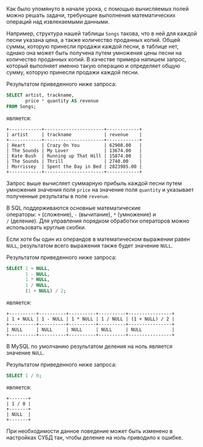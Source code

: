 

Как было упомянуто в начале урока, с помощью вычисляемых полей можно решать задачи, требующие выполнения математических операций над извлекаемыми данными. 

Например, структура нашей таблицы `Songs` такова, что в ней для каждой песни указана цена, а также количество проданных копий. Общей суммы, которую принесли продажи каждой песни, в таблице нет, однако она может быть получена путем умножения цены песни на количество проданных копий. В качестве примера напишем запрос, который выполняет именно такую операцию и определяет общую сумму, которую принесли продажи каждой песни.

Результатом приведенного ниже запроса:

```sql
SELECT artist, trackname,
       price * quantity AS revenue
FROM Songs;
```

является:

```no-highlight
+------------+----------------------+------------+
| artist     | trackname            | revenue    |
+------------+----------------------+------------+
| Heart      | Crazy On You         | 62908.00   |
| The Sounds | My Lover             | 13674.00   |
| Kate Bush  | Running up That Hill | 15874.00   |
| The Sounds | Thrill               | 2740.00    |
| Morrissey  | Spent the Day in Bed | 2823985.00 |
+------------+----------------------+------------+
```

Запрос выше вычисляет суммарную прибыль каждой песни путем умножения значения поля `price` на значение поля `quantity` и указывает полученные результаты в поле `revenue`.

В SQL поддерживаются основные математические операторы: `+` (сложение), `-` (вычитание), `*` (умножение) и `/` (деление). Для управления порядком обработки операторов можно использовать круглые скобки.


Если хотя бы один из операндов в математическом выражении равен `NULL`, результатом всего выражения также будет значение `NULL`.

Результатом приведенного ниже запроса:

```sql
SELECT 1 + NULL,
       1 - NULL,
       1 * NULL,
       1 / NULL,
       (1 + NULL) / 2;
```

является:

```no-highlight
+----------+----------+----------+----------+----------------+
| 1 + NULL | 1 - NULL | 1 * NULL | 1 / NULL | (1 + NULL) / 2 |
+----------+----------+----------+----------+----------------+
| NULL     | NULL     | NULL     | NULL     | NULL           |
+----------+----------+----------+----------+----------------+
```

В MySQL по умолчанию результатом деления на ноль является значение `NULL`.

Результатом приведенного ниже запроса:

```sql
SELECT 1 / 0;
```

является:

```no-highlight
+-------+
| 1 / 0 |
+-------+
| NULL  |
+-------+
```

При необходимости данное поведение может быть изменено в настройках СУБД так, чтобы деление на ноль приводило к ошибке.